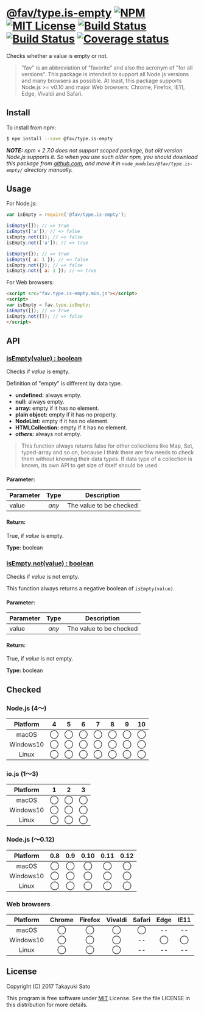 # [@fav/type.is-empty][repo-url] [![NPM][npm-img]][npm-url] [![MIT License][mit-img]][mit-url] [![Build Status][travis-img]][travis-url] [![Build Status][appveyor-img]][appveyor-url] [![Coverage status][coverage-img]][coverage-url]

Checks whether a value is empty or not.

> "fav" is an abbreviation of "favorite" and also the acronym of "for all versions".
> This package is intended to support all Node.js versions and many browsers as possible.
> At least, this package supports Node.js >= v0.10 and major Web browsers: Chrome, Firefox, IE11, Edge, Vivaldi and Safari.

## Install

To install from npm:

```sh
$ npm install --save @fav/type.is-empty
```

***NOTE:*** *npm < 2.7.0 does not support scoped package, but old version Node.js supports it. So when you use such older npm, you should download this package from [github.com][repo-url], and move it in `node_modules/@fav/type.is-empty/` directory manually.*


## Usage

For Node.js:

```js
var isEmpty = require('@fav/type.is-empty');

isEmpty([]); // => true
isEmpty(['a']); // => false
isEmpty.not([]); // => false
isEmpty.not(['a']); // => true

isEmpty({}); // => true
isEmpty({ a: 1 }); // => false
isEmpty.not({}); // => false
isEmpty.not({ a: 1 }); // => true
```

For Web browsers:

```html
<script src="fav.type.is-empty.min.js"></script>
<script>
var isEmpty = fav.type.isEmpty;
isEmpty([]); // => true
isEmpty.not([]); // => false
</script>
```


## API

### <u>isEmpty(value) : boolean</u>

Checks if *value* is empty.

Definition of "empty" is different by data type.

* **undefined:** always empty.
* **null:** always empty.
* **array:** empty if it has no element.
* **plain object:** empty if it has no property. 
* **NodeList:** empty if it has no element.
* **HTMLCollection:** empty if it has no element.
* <i>**others:**</i> always not empty.

> This function always returns false for other collections like Map, Set, typed-array and so on, because I think there are few needs to check them without knowing their data types. If data type of a collection is known, its own API to get size of itself should be used.

#### Parameter:

| Parameter |  Type  | Description             |
|-----------|:------:|-------------------------|
| value     | *any*  | The value to be checked |

#### Return:

True, if *value* is empty.

**Type:** boolean


### <u>isEmpty.not(value) : boolean</u>

Checks if *value* is not empty.

This function always returns a negative boolean of `isEmpty(value)`.

#### Parameter:

| Parameter |  Type  | Description             |
|-----------|:------:|-------------------------|
| value     | *any*  | The value to be checked |

#### Return:

True, if *value* is not empty.

**Type:** boolean


## Checked                                                                      

### Node.js (4〜)

| Platform  |   4    |   5    |   6    |   7    |   8    |   9    |   10   |
|:---------:|:------:|:------:|:------:|:------:|:------:|:------:|:------:|
| macOS     |&#x25ef;|&#x25ef;|&#x25ef;|&#x25ef;|&#x25ef;|&#x25ef;|&#x25ef;|
| Windows10 |&#x25ef;|&#x25ef;|&#x25ef;|&#x25ef;|&#x25ef;|&#x25ef;|&#x25ef;|
| Linux     |&#x25ef;|&#x25ef;|&#x25ef;|&#x25ef;|&#x25ef;|&#x25ef;|&#x25ef;|

### io.js (1〜3)

| Platform  |   1    |   2    |   3    |
|:---------:|:------:|:------:|:------:|
| macOS     |&#x25ef;|&#x25ef;|&#x25ef;|
| Windows10 |&#x25ef;|&#x25ef;|&#x25ef;|
| Linux     |&#x25ef;|&#x25ef;|&#x25ef;|

### Node.js (〜0.12)

| Platform  |  0.8   |  0.9   |  0.10  |  0.11  |  0.12  |
|:---------:|:------:|:------:|:------:|:------:|:------:|
| macOS     |&#x25ef;|&#x25ef;|&#x25ef;|&#x25ef;|&#x25ef;|
| Windows10 |&#x25ef;|&#x25ef;|&#x25ef;|&#x25ef;|&#x25ef;|
| Linux     |&#x25ef;|&#x25ef;|&#x25ef;|&#x25ef;|&#x25ef;|

### Web browsers

| Platform  | Chrome | Firefox | Vivaldi | Safari |  Edge  | IE11   |
|:---------:|:------:|:-------:|:-------:|:------:|:------:|:------:|
| macOS     |&#x25ef;|&#x25ef; |&#x25ef; |&#x25ef;|   --   |   --   |
| Windows10 |&#x25ef;|&#x25ef; |&#x25ef; |   --   |&#x25ef;|&#x25ef;|
| Linux     |&#x25ef;|&#x25ef; |&#x25ef; |   --   |   --   |   --   |


## License

Copyright (C) 2017 Takayuki Sato

This program is free software under [MIT][mit-url] License.
See the file LICENSE in this distribution for more details.

[repo-url]: https://github.com/sttk/fav-type.is-empty/
[npm-img]: https://img.shields.io/badge/npm-v1.0.2-blue.svg
[npm-url]: https://www.npmjs.com/package/@fav/type.is-empty
[mit-img]: https://img.shields.io/badge/license-MIT-green.svg
[mit-url]: https://opensource.org/licenses/MIT
[travis-img]: https://travis-ci.org/sttk/fav-type.is-empty.svg?branch=master
[travis-url]: https://travis-ci.org/sttk/fav-type.is-empty
[appveyor-img]: https://ci.appveyor.com/api/projects/status/github/sttk/fav-type.is-empty?branch=master&svg=true
[appveyor-url]: https://ci.appveyor.com/project/sttk/fav-type-is-empty
[coverage-img]: https://coveralls.io/repos/github/sttk/fav-type.is-empty/badge.svg?branch=master
[coverage-url]: https://coveralls.io/github/sttk/fav-type.is-empty?branch=master
